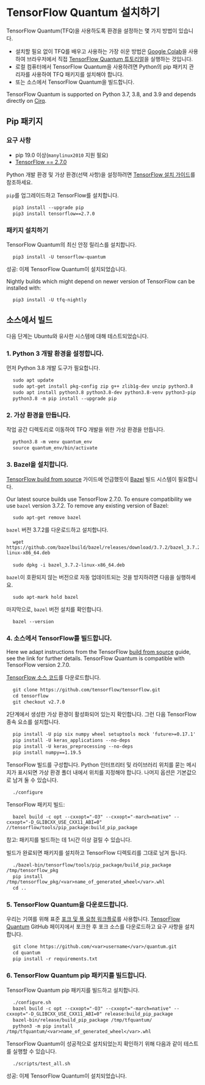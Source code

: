 # TensorFlow Quantum 설치하기

TensorFlow Quantum(TFQ)을 사용하도록 환경을 설정하는 몇 가지 방법이 있습니다.

- 설치할 필요 없이 TFQ를 배우고 사용하는 가장 쉬운 방법은 [Google Colab](./tutorials/hello_many_worlds.ipynb)을 사용하여 브라우저에서 직접 [TensorFlow Quantum 튜토리얼](https://colab.research.google.com/github/tensorflow/quantum/blob/master/docs/tutorials/hello_many_worlds.ipynb)을 실행하는 것입니다.
- 로컬 컴퓨터에서 TensorFlow Quantum을 사용하려면 Python의 pip 패키지 관리자를 사용하여 TFQ 패키지를 설치해야 합니다.
- 또는 소스에서 TensorFlow Quantum을 빌드합니다.

TensorFlow Quantum is supported on Python 3.7, 3.8, and 3.9 and depends directly on [Cirq](https://github.com/quantumlib/Cirq).

## Pip 패키지

### 요구 사항

- pip 19.0 이상(`manylinux2010` 지원 필요)
- [TensorFlow == 2.7.0](https://www.tensorflow.org/install/pip)

Python 개발 환경 및 가상 환경(선택 사항)을 설정하려면 [TensorFlow 설치 가이드](https://www.tensorflow.org/install/pip)를 참조하세요.

`pip`를 업그레이드하고 TensorFlow를 설치합니다.

<!-- common_typos_disable -->

<pre class="devsite-click-to-copy">
  <code class="devsite-terminal">pip3 install --upgrade pip</code>
  <code class="devsite-terminal">pip3 install tensorflow==2.7.0</code>
</pre>

<!-- common_typos_enable -->

### 패키지 설치하기

TensorFlow Quantum의 최신 안정 릴리스를 설치합니다.

<!-- common_typos_disable -->

<pre class="devsite-click-to-copy">
  <code class="devsite-terminal">pip3 install -U tensorflow-quantum</code>
</pre>

<!-- common_typos_enable -->

성공: 이제 TensorFlow Quantum이 설치되었습니다.

Nightly builds which might depend on newer version of TensorFlow can be installed with:

<!-- common_typos_disable -->

<pre class="devsite-click-to-copy">
  <code class="devsite-terminal">pip3 install -U tfq-nightly</code>
</pre>

<!-- common_typos_enable -->

## 소스에서 빌드

다음 단계는 Ubuntu와 유사한 시스템에 대해 테스트되었습니다.

### 1. Python 3 개발 환경을 설정합니다.

먼저 Python 3.8 개발 도구가 필요합니다.

<!-- common_typos_disable -->

<pre class="devsite-click-to-copy">
  <code class="devsite-terminal">sudo apt update</code>
  <code class="devsite-terminal">sudo apt-get install pkg-config zip g++ zlib1g-dev unzip python3.8</code>
  <code class="devsite-terminal">sudo apt install python3.8 python3.8-dev python3.8-venv python3-pip</code>
  <code class="devsite-terminal">python3.8 -m pip install --upgrade pip</code>
</pre>

<!-- common_typos_enable -->

### 2. 가상 환경을 만듭니다.

작업 공간 디렉토리로 이동하여 TFQ 개발을 위한 가상 환경을 만듭니다.

<!-- common_typos_disable -->

<pre class="devsite-click-to-copy">
  <code class="devsite-terminal">python3.8 -m venv quantum_env</code>
  <code class="devsite-terminal">source quantum_env/bin/activate</code>
</pre>

<!-- common_typos_enable -->

### 3. Bazel을 설치합니다.

[TensorFlow build from source](https://www.tensorflow.org/install/source#install_bazel) 가이드에 언급했듯이 <a href="https://bazel.build/" class="external">Bazel</a> 빌드 시스템이 필요합니다.

Our latest source builds use TensorFlow 2.7.0. To ensure compatibility we use `bazel` version 3.7.2. To remove any existing version of Bazel:

<!-- common_typos_disable -->

<pre class="devsite-click-to-copy">
  <code class="devsite-terminal">sudo apt-get remove bazel</code>
</pre>

<!-- common_typos_enable -->

`bazel` 버전 3.7.2를 다운로드하고 설치합니다.

<!-- common_typos_disable -->

<pre class="devsite-click-to-copy">
  <code class="devsite-terminal">wget https://github.com/bazelbuild/bazel/releases/download/3.7.2/bazel_3.7.2-linux-x86_64.deb
</code>
  <code class="devsite-terminal">sudo dpkg -i bazel_3.7.2-linux-x86_64.deb</code>
</pre>

<!-- common_typos_enable -->

`bazel`이 호환되지 않는 버전으로 자동 업데이트되는 것을 방지하려면 다음을 실행하세요.

<!-- common_typos_disable -->

<pre class="devsite-click-to-copy">
  <code class="devsite-terminal">sudo apt-mark hold bazel</code>
</pre>

<!-- common_typos_enable -->

마지막으로, `bazel` 버전 설치를 확인합니다.

<!-- common_typos_disable -->

<pre class="devsite-click-to-copy">
  <code class="devsite-terminal">bazel --version</code>
</pre>

<!-- common_typos_enable -->

### 4. 소스에서 TensorFlow를 빌드합니다.

Here we adapt instructions from the TensorFlow [build from source](https://www.tensorflow.org/install/source) guide, see the link for further details. TensorFlow Quantum is compatible with TensorFlow version 2.7.0.

<a href="https://github.com/tensorflow/tensorflow" class="external">TensorFlow 소스 코드</a>를 다운로드합니다.

<!-- common_typos_disable -->

<pre class="devsite-click-to-copy">
  <code class="devsite-terminal">git clone https://github.com/tensorflow/tensorflow.git</code>
  <code class="devsite-terminal">cd tensorflow</code>
  <code class="devsite-terminal">git checkout v2.7.0</code>
</pre>

2단계에서 생성한 가상 환경이 활성화되어 있는지 확인합니다. 그런 다음 TensorFlow 종속 요소를 설치합니다.

<!-- common_typos_disable -->

<pre class="devsite-click-to-copy">
  <code class="devsite-terminal">pip install -U pip six numpy wheel setuptools mock 'future&gt;=0.17.1'</code>
  <code class="devsite-terminal">pip install -U keras_applications --no-deps</code>
  <code class="devsite-terminal">pip install -U keras_preprocessing --no-deps</code>
  <code class="devsite-terminal">pip install numpy==1.19.5</code>
</pre>

<!-- common_typos_enable -->

TensorFlow 빌드를 구성합니다. Python 인터프리터 및 라이브러리 위치를 묻는 메시지가 표시되면 가상 환경 폴더 내에서 위치를 지정해야 합니다. 나머지 옵션은 기본값으로 남겨 둘 수 있습니다.

<!-- common_typos_disable -->

<pre class="devsite-click-to-copy">
  <code class="devsite-terminal">./configure</code>
</pre>

<!-- common_typos_enable -->

TensorFlow 패키지 빌드:

<!-- common_typos_disable -->

<pre class="devsite-click-to-copy">
  <code class="devsite-terminal">bazel build -c opt --cxxopt="-O3" --cxxopt="-march=native" --cxxopt="-D_GLIBCXX_USE_CXX11_ABI=0" //tensorflow/tools/pip_package:build_pip_package</code>
</pre>

<!-- common_typos_enable -->

참고: 패키지를 빌드하는 데 1시간 이상 걸릴 수 있습니다.

빌드가 완료되면 패키지를 설치하고 TensorFlow 디렉토리를 그대로 남겨 둡니다.

<!-- common_typos_disable -->

<pre class="devsite-click-to-copy">
  <code class="devsite-terminal">./bazel-bin/tensorflow/tools/pip_package/build_pip_package /tmp/tensorflow_pkg</code>
  <code class="devsite-terminal">pip install /tmp/tensorflow_pkg/&lt;var&gt;name_of_generated_wheel&lt;/var&gt;.whl</code>
  <code class="devsite-terminal">cd ..</code>
</pre>

<!-- common_typos_enable -->

### 5. TensorFlow Quantum을 다운로드합니다.

우리는 기여를 위해 표준 [포크 및 풀 요청 워크플로](https://guides.github.com/activities/forking/)를 사용합니다. [TensorFlow Quantum](https://github.com/tensorflow/quantum) GitHub 페이지에서 포크한 후 포크 소스를 다운로드하고 요구 사항을 설치합니다.

<!-- common_typos_disable -->

<pre class="devsite-click-to-copy">
  <code class="devsite-terminal">git clone https://github.com/&lt;var&gt;username&lt;/var&gt;/quantum.git</code>
  <code class="devsite-terminal">cd quantum</code>
  <code class="devsite-terminal">pip install -r requirements.txt</code>
</pre>

<!-- common_typos_enable -->

### 6. TensorFlow Quantum pip 패키지를 빌드합니다.

TensorFlow Quantum pip 패키지를 빌드하고 설치합니다.

<!-- common_typos_disable -->

<pre class="devsite-click-to-copy">
  <code class="devsite-terminal">./configure.sh</code>
  <code class="devsite-terminal">bazel build -c opt --cxxopt="-O3" --cxxopt="-march=native" --cxxopt="-D_GLIBCXX_USE_CXX11_ABI=0" release:build_pip_package</code>
  <code class="devsite-terminal">bazel-bin/release/build_pip_package /tmp/tfquantum/</code>
  <code class="devsite-terminal">python3 -m pip install /tmp/tfquantum/&lt;var&gt;name_of_generated_wheel&lt;/var&gt;.whl</code>
</pre>

<!-- common_typos_enable -->

TensorFlow Quantum이 성공적으로 설치되었는지 확인하기 위해 다음과 같이 테스트를 실행할 수 있습니다.

<!-- common_typos_disable -->

<pre class="devsite-click-to-copy">
  <code class="devsite-terminal">./scripts/test_all.sh</code>
</pre>

<!-- common_typos_enable -->

성공: 이제 TensorFlow Quantum이 설치되었습니다.
